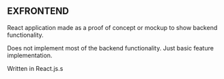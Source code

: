 ## EXFRONTEND 

React application made as a proof of concept or mockup to show backend functionality.

Does not implement most of the backend functionality. Just basic feature implementation.

Written in React.js.s